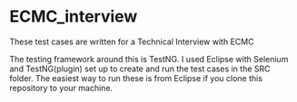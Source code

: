 # ECMC_interview
These test cases are written for a Technical Interview with ECMC

The testing framework around this is TestNG. I used Eclipse with Selenium and TestNG(plugin) set up to create and run the test cases in the SRC folder. The easiest way to run these is from Eclipse if you clone this repository to your machine.
